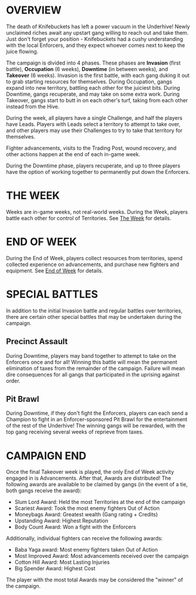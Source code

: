 # OVERVIEW

The death of Knifebuckets has left a power vacuum in the Underhive! Newly unclaimed riches await any upstart gang willing to reach out and take them. Just don't forget your position - Knifebuckets had a cushy understanding with the local Enforcers, and they expect whoever comes next to keep the juice flowing.

The campaign is divided into 4 phases. These phases are **Invasion** (first battle), **Occupation** (6 weeks), **Downtime** (in between weeks), and **Takeover** (6 weeks). Invasion is the first battle, with each gang duking it out to grab starting resources for themselves. During Occupation, gangs expand into new territory, battling each other for the juiciest bits. During Downtime, gangs recuperate, and may take on some extra work. During Takeover, gangs start to butt in on each other's turf, taking from each other instead from the Hive.

During the week, all players have a single Challenge, and half the players have Leads. Players with Leads select a territory to attempt to take over, and other players may use their Challenges to try to take that territory for themselves.

Fighter advancements, visits to the Trading Post, wound recovery, and other actions happen at the end of each in-game week.

During the Downtime phase, players recuperate, and up to three players have the option of working together to permanently put down the Enforcers.

# THE WEEK
Weeks are in-game weeks, not real-world weeks. During the Week, players battle each other for control of Territories. See [The Week](theweek.md) for details.

# END OF WEEK

During the End of Week, players collect resources from territories, spend collected experience on advancements, and purchase new fighters and equipment. See [End of Week](endofweek.md) for details.


# SPECIAL BATTLES

In addition to the initial Invasion battle and regular battles over territories, there are certain other special battles that may be undertaken during the campaign.

## Precinct Assault

During Downtime, players may band together to attempt to take on the Enforcers once and for all! Winning this battle will mean the permanent elimination of taxes from the remainder of the campaign. Failure will mean dire consequences for all gangs that participated in the uprising against order.

## Pit Brawl

During Downtime, if they don't fight the Enforcers, players can each send a Champion to fight in an Enforcer-sponsored Pit Brawl for the entertainment of the rest of the Underhive! The winning gangs will be rewarded, with the top gang receiving several weeks of reprieve from taxes.

# CAMPAIGN END

Once the final Takeover week is played, the only End of Week activity engaged in is Advancements. After that, Awards are distributed! The following awards are available to be claimed by gangs (in the event of a tie, both gangs receive the award): 

- Slum Lord Award: Held the most Territories at the end of the campaign
- Scariest Award: Took the most enemy fighters Out of Action
- Moneybags Award: Greatest wealth (Gang rating + Credits)
- Upstanding Award: Highest Reputation
- Body Count Award: Won a fight with the Enforcers 

Additionally, individual fighters can receive the following awards: 
- Baba Yaga award: Most enemy fighters taken Out of Action
- Most Improved Award: Most advancements received over the campaign
- Cotton Hill Award: Most Lasting Injuries
- Big Spender Award: Highest Cost

The player with the most total Awards may be considered the "winner" of the campaign.
